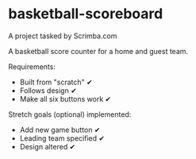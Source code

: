 # basketball-scoreboard

A project tasked by Scrimba.com

A basketball score counter for a home and guest team.

Requirements:
- Built from "scratch" ✔
- Follows design ✔
- Make all six buttons work ✔

Stretch goals (optional) implemented:
- Add new game button ✔
- Leading team specified ✔
- Design altered ✔
